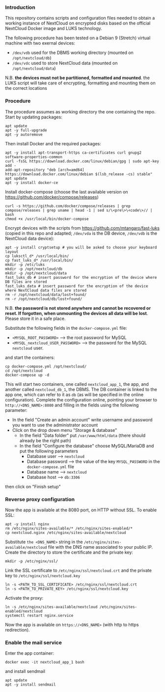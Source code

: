 ### Introduction

This repository contains scripts and configuration files needed to obtain a working instance of NextCloud on encrypted disks based on the official NextCloud Docker image and LUKS technology.

The following procedure has been tested on a Debian 9 (Stretch) virtual machine with two exernal devices:
- `/dev/vdb` used for the DBMS working directory (mounted on `/opt/nextcloud/db`)
- `/dev/vdc` used to store NextCloud data (mounted on `/opt/nextcloud/data`)

N.B. **the devices must not be partitioned, formatted and mounted**. the LUKS script will take care of encrypting, formatting and mounting them on the correct locations

### Procedure

The procedure assumes as working directory the one containing the repo.
Start by updating packages:
```
apt update
apt -y full-upgrade
apt -y autoremove
```

Then install Docker and the required packages:
```
apt -y install apt-transport-https ca-certificates curl gnupg2 software-properties-common
curl -fsSL https://download.docker.com/linux/debian/gpg | sudo apt-key add -
add-apt-repository "deb [arch=amd64] https://download.docker.com/linux/debian $(lsb_release -cs) stable"
apt update
apt -y install docker-ce
```

Install docker-compose (choose the last available version on https://github.com/docker/compose/releases)
```
curl -s https://github.com/docker/compose/releases | grep compose/releases | grep uname | head -1 | sed s/\<pre\>\<code\>// | bash
chmod +x /usr/local/bin/docker-compose
```

Encrypt devices with the scripts from https://github.com/mtangaro/fast-luks (copied in this repo and adapted; `/dev/vda` is the DB device, `/dev/vdb` is the NextCloud data device):
```
apt -y install cryptsetup # you will be asked to choose your keyboard layout
cp luksctl_d* /usr/local/bin/
cp fast_luks_d* /usr/local/bin/
mkdir -p /etc/luks
mkdir -p /opt/nextcloud/db
mkdir -p /opt/nextcloud/data
fast_luks_db # insert password for the encryption of the device where DB files are stored
fast_luks_data # insert password for the encryption of the device where NextCloud data files are stored
rm -r /opt/nextcloud/data/lost+found/
rm -r /opt/nextcloud/db/lost+found/
```

N.B. **the password is not stored anywhere and cannot be recovered or reset. If forgotten, when unmounting the devices all data will be lost**. Please store it in a safe place.

Substitute the following fields in the `docker-compose.yml` file:
- `<MYSQL_ROOT_PASSWORD>` --> the root password for MySQL
- `<MYSQL_nextcloud_USER_PASSWORD>` --> the password for the MySQL `nextcloud` user.

and start the containers:
```
cp docker-compose.yml /opt/nextcloud/
cd /opt/nextcloud
docker-compose up -d
```

This will start two containers, one called `nextcloud_app_1`, the app, and another called `nextcloud_db_1`, the DBMS. The DB container is linked to the app one, which can refer to it as `db` (as will be specified in the online configuration).
Complete the configuration online, pointing your browser to `http://<DNS_NAME>:8080` and filling in the fields using the following parameter:
- In the field "Create an admin account" write username and password you want to use the administrator account
- Click on the drop down menu "Storage & database"
  - In the field "Data folder" put `/var/www/html/data` (there should already be the right path)
  - In the field "Configure the database" choose MySQL/MariaDB and put the following parameters
    - Database user --> `nextcloud`
    - Database password --> the value of the key `MYSQL_PASSWORD` in the `docker-compose.yml` file
    - Database name --> `nextcloud`
    - Database host --> `db:3306`

then click on "Finish setup"


### Reverse proxy configuration
Now the app is available at the 8080 port, on HTTP without SSL. To enable SSL:
```
apt -y install nginx
rm /etc/nginx/sites-available/* /etc/nginx/sites-enabled/*
cp nextcloud.nginx /etc/nginx/sites-available/nextcloud
```
Substitute `the <DNS_NAME>` string in the `/etc/nginx/sites-available/nextcloud` file with the DNS name associated to your public IP.
Create the directory to store the certificate and the private key:
```
mkdir -p /etc/nginx/ssl/
```
Link the SSL certificate to `/etc/nginx/ssl/nextcloud.crt` and the private key to `/etc/nginx/ssl/nextcloud.key`
```
ln -s <PATH_TO_SSL_CERTIFICATE> /etc/nginx/ssl/nextcloud.crt
ln -s <PATH_TO_PRIVATE_KEY> /etc/nginx/ssl/nextcloud.key
```
Activate the proxy:
```
ln -s /etc/nginx/sites-available/nextcloud /etc/nginx/sites-enabled/nextcloud
systemctl restart nginx.service
```

Now the app is available on `https://<DNS_NAME>` (with http to https redirection).

### Enable the mail service
Enter the app container:
```
docker exec -it nextcloud_app_1 bash
```
and install sendmail
```
apt update
apt -y install sendmail
```
